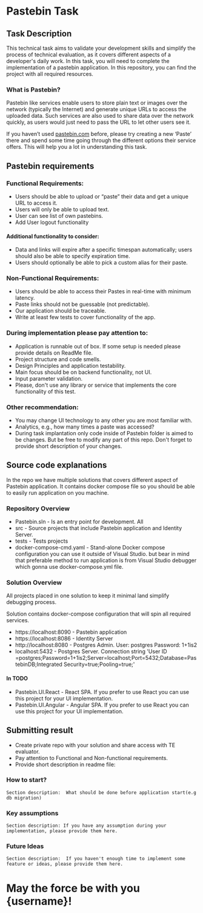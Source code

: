 # Pastebin Task

## Task Description 
This technical task aims to validate your development skills and simplify the process of technical evaluation, as it covers different aspects of a developer's daily work. In this task, you will need to complete the implementation of a pastebin application. In this repository, you can find the project with all required resources.

### What is Pastebin?
Pastebin like services enable users to store plain text or images over the network (typically the Internet) and generate unique URLs to access the uploaded data. Such services are also used to share data over the network quickly, as users would just need to pass the URL to let other users see it.

If you haven’t used [pastebin.com](https://pastebin.com) before, please try creating a new ‘Paste’ there and spend some time going through the different options their service offers. This will help you a lot in understanding this task.

## Pastebin requirements

### Functional Requirements:
- Users should be able to upload or “paste” their data and get a unique URL to access it.
- Users will only be able to upload text.
- User can see list of own pastebins.
- Add User logout functionality
#### Additional functionality to consider:
- Data and links will expire after a specific timespan automatically; users should also be able to specify expiration time.
- Users should optionally be able to pick a custom alias for their paste.

### Non-Functional Requirements:
- Users should be able to access their Pastes in real-time with minimum latency.
- Paste links should not be guessable (not predictable).
- Our application should be traceable.
- Write at least few tests to cover functionality of the app.

### During implementation please pay attention to:
- Application is runnable out of box. If some setup is needed please provide details on ReadMe file.
- Project structure and code smells.
- Design Principles and application testability.
- Main focus should be on backend functionality, not UI.
- Input parameter validation.
- Please, don't use any library or service that implements the core functionality of this test.

### Other recommendation:
- You may change UI technology to any other you are most familiar with.
- Analytics, e.g., how many times a paste was accessed?
- During task implantation only code inside of Pastebin folder is aimed to be changes. But be free to modify any part of this repo. Don't forget to provide short description of your changes.

## Source code explanations

In the repo we have multiple solutions that covers different aspect of Pastebin application. It contains docker compose file so you should be able to easily run application on you machine.

### Repository Overview
- Pastebin.sln - Is an entry point for development. All 
- src - Source projects that include Pastebin application and Identity Server.
- tests - Tests projects
- docker-compose-cmd.yaml - Stand-alone Docker compose configuration you can use it outside of Visual Studio. but bear in mind that preferable method to run application is from Visual Studio debugger which gonna use docker-compose.yml file.

### Solution Overview

All projects placed in one solution to keep it minimal land simplify debugging process. 

Solution contains docker-compose configuration that will spin all required services. 

- https://localhost:8090 - Pastebin application
- https://localhost:8086 - Identity Server
- http://localhost:8080 - Postgres Admin. User: postgres  Password: 1+1is2
- localhost:5432 - Postgres Server. Connection string 'User ID =postgres;Password=1+1is2;Server=localhost;Port=5432;Database=PastebinDB;Integrated Security=true;Pooling=true;'


#### In TODO
- Pastebin.UI.React - React SPA. If you prefer to use React you can use this project for your UI implementation.
- Pastebin.UI.Angular - Angular SPA. If you prefer to use React you can use this project for your UI implementation.

## Submitting result 
- Create private repo with your solution and share access with TE evaluator. 
- Pay attention to Functional and Non-functional requirements.
- Provide short description in readme file: 

### How to start?
`Section description:  What should be done before application start(e.g db migration)`

### Key assumptions 
`Section description: If you have any assumption during your implementation, please provide them here.`

### Future Ideas
`Section description:  If you haven't enough time to implement some feature or ideas, please provide them here.`

# May the force be with you {username}!
